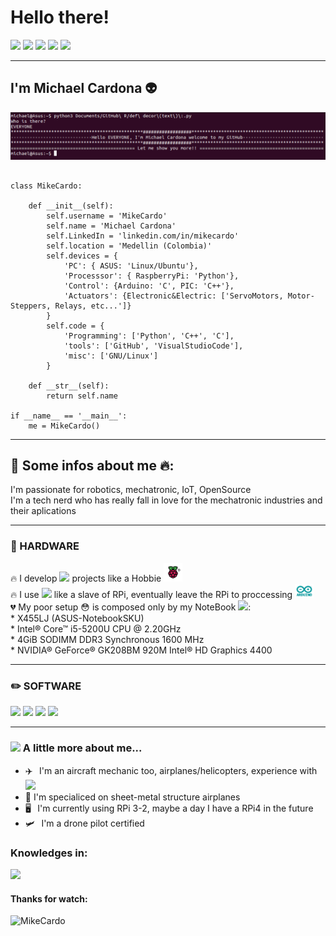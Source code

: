 # Hello there!
[![](https://img.shields.io/badge/LinkedIn-MikeCardo-blue)](https://www.linkedin.com/in/mikecardo)
[![](https://img.shields.io/badge/Gmail-santicardonac%40gmail.com-red)](mailto:santicardonac@gmail.com)
[![](https://img.shields.io/badge/Telegram-%40MikeCardo-blue)](https://t.me/MikeCardo)
[![](https://img.shields.io/badge/Hotmail-michaelcardonac%40hotmail.com-blue)](mailto:michaelcardonac@hotmail.com)
[![](https://img.shields.io/badge/-GitHub-black?style=flat&logo=GitHub&-MikeCardo-black)](https://github.com/MikeCardo/)

---

## I'm Michael Cardona 👽
![header](img/Header.png)

```python3

class MikeCardo:

    def __init__(self):
        self.username = 'MikeCardo'
        self.name = 'Michael Cardona'
        self.LinkedIn = 'linkedin.com/in/mikecardo'
        self.location = 'Medellin (Colombia)'
        self.devices = {
            'PC': { ASUS: 'Linux/Ubuntu'},
            'Processsor': { RaspberryPi: 'Python'},
            'Control': {Arduino: 'C', PIC: 'C++'},
            'Actuators': {Electronic&Electric: ['ServoMotors, Motor-Steppers, Relays, etc...']}
        }
        self.code = {
            'Programming': ['Python', 'C++', 'C'],
            'tools': ['GitHub', 'VisualStudioCode'],
            'misc': ['GNU/Linux']
        }

    def __str__(self):
        return self.name

if __name__ == '__main__':
    me = MikeCardo()
```
---

## 📖 Some infos about me 🔥:

<p> I'm passionate for robotics, mechatronic, IoT, OpenSource <br>
I'm a tech nerd who has really fall in love for the mechatronic industries and their aplications</p>

--- 

### 🧰 HARDWARE 
<p align="left">
🔥 I develop <img src = "https://img.shields.io/badge/-Raspberry Pi-E30B5D?style=flat&logo=Raspberry Pi&logoColor=white"> projects like a Hobbie <img src="img/RPi_Logo.png" width="30"><br>
🔥 I use <img src = "https://img.shields.io/badge/-Arduino-3186a0?style=flat&logo=Arduino&logoColor=white"> like a slave of RPi, eventually leave the RPi to proccessing <img src="img/Arduino_Logo.png" width="30"><br>
💔 My poor setup 😳 is composed only by my NoteBook <img src = "https://img.shields.io/badge/-ASUS-E34F26?style=flat&logo=ASUS&logoColor=white">:<br>
    * X455LJ (ASUS-NotebookSKU)<br>
    * Intel® Core™ i5-5200U CPU @ 2.20GHz <br>
    * 4GiB SODIMM DDR3 Synchronous 1600 MHz <br>
    * NVIDIA® GeForce® GK208BM 920M Intel® HD Graphics 4400
</p>
        
--- 
        
### ✏️ SOFTWARE
<p align="left">
<img src="http://img.shields.io/badge/-Github-000000?style=flat&logo=github&logoColor=FFFFFF">
<img src="http://img.shields.io/badge/-VS%20Code-007ACC?style=flat&logo=visual%20studio%20code&logoColor=white">
<img src="https://img.shields.io/badge/-C%20&%20C++-659ad2?style=flat&logo=c%2B%2B&logoColor=ffffff"> 
<img src="https://img.shields.io/badge/-Python-black?style=flat&logo=python&logoColor=white"> </p>

---

### <img src="https://media.giphy.com/media/VgCDAzcKvsR6OM0uWg/giphy.gif" width="50"> A little more about me... 

* ✈️⠀I'm an aircraft mechanic too, airplanes/helicopters, experience with <img src = "https://img.shields.io/badge/-Airbus A320-blue?&style=plastic&logo=Airbus&logoColor=white"> 
* 🧰  I'm specialiced on sheet-metal structure airplanes
* 🖥⠀I'm currently using RPi 3-2, maybe a day I have a RPi4 in the future
* 🛩️⠀I'm a drone pilot certified

### Knowledges in:
<p align="left">
<img src = "https://img.shields.io/badge/-CAD Autodesk Inventor-black?style=flat&logo=Autodesk&logoColor=white">

#### Thanks for watch:
<img src="https://komarev.com/ghpvc/?username=MikeCardo" alt="MikeCardo" />

